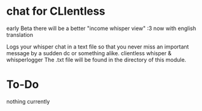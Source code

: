 # chat for CLIentless

early Beta there will be a better "income whisper view" :3
now with english translation

 Logs your whisper chat in a text file so that you never miss an important message by a sudden dc or something alike.
 clientless whisper & whisperlogger
 The .txt file will be found in the directory of this module.
 
 # To-Do
nothing currently

